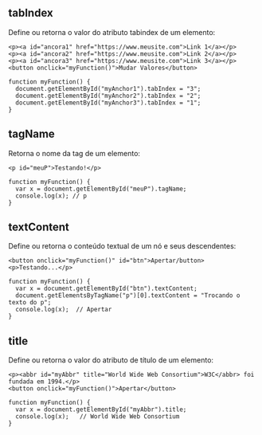 ## tabIndex 
Define ou retorna o valor do atributo tabindex de um elemento:

    <p><a id="ancora1" href="https://www.meusite.com">Link 1</a></p>
    <p><a id="ancora2" href="https://www.meusite.com">Link 2</a></p>
    <p><a id="ancora3" href="https://www.meusite.com">Link 3</a></p>
    <button onclick="myFunction()">Mudar Valores</button>
    
    function myFunction() {
      document.getElementById("myAnchor1").tabIndex = "3";
      document.getElementById("myAnchor2").tabIndex = "2";
      document.getElementById("myAnchor3").tabIndex = "1";
    }

## tagName
Retorna o nome da tag de um elemento:

    <p id="meuP">Testando!</p>

    function myFunction() {
      var x = document.getElementById("meuP").tagName;
      console.log(x); // p
    }


## textContent
Define ou retorna o conteúdo textual de um nó e seus descendentes:
  
    <button onclick="myFunction()" id="btn">Apertar/button>
    <p>Testando...</p>
    
    function myFunction() {
      var x = document.getElementById("btn").textContent;
      document.getElementsByTagName("p")[0].textContent = "Trocando o texto do p";
      console.log(x);  // Apertar
    }

## title
Define ou retorna o valor do atributo de título de um elemento:

    <p><abbr id="myAbbr" title="World Wide Web Consortium">W3C</abbr> foi fundada em 1994.</p>
    <button onclick="myFunction()">Apertar</button>
    
    function myFunction() {
      var x = document.getElementById("myAbbr").title;
      console.log(x);   // World Wide Web Consortium
    }
